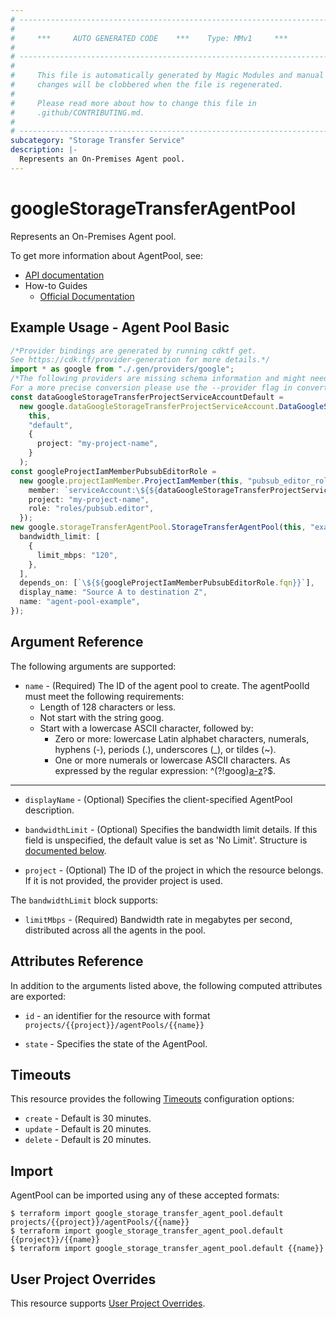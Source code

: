```yaml
---
# ----------------------------------------------------------------------------
#
#     ***     AUTO GENERATED CODE    ***    Type: MMv1     ***
#
# ----------------------------------------------------------------------------
#
#     This file is automatically generated by Magic Modules and manual
#     changes will be clobbered when the file is regenerated.
#
#     Please read more about how to change this file in
#     .github/CONTRIBUTING.md.
#
# ----------------------------------------------------------------------------
subcategory: "Storage Transfer Service"
description: |-
  Represents an On-Premises Agent pool.
---
```


# googleStorageTransferAgentPool

Represents an On-Premises Agent pool.

To get more information about AgentPool, see:

* [API documentation](https://cloud.google.com/storage-transfer/docs/reference/rest/v1/projects.agentPools)
* How-to Guides
  * [Official Documentation](https://cloud.google.com/storage-transfer/docs/on-prem-agent-pools)

## Example Usage - Agent Pool Basic

```typescript
/*Provider bindings are generated by running cdktf get.
See https://cdk.tf/provider-generation for more details.*/
import * as google from "./.gen/providers/google";
/*The following providers are missing schema information and might need manual adjustments to synthesize correctly: google.
For a more precise conversion please use the --provider flag in convert.*/
const dataGoogleStorageTransferProjectServiceAccountDefault =
  new google.dataGoogleStorageTransferProjectServiceAccount.DataGoogleStorageTransferProjectServiceAccount(
    this,
    "default",
    {
      project: "my-project-name",
    }
  );
const googleProjectIamMemberPubsubEditorRole =
  new google.projectIamMember.ProjectIamMember(this, "pubsub_editor_role", {
    member: `serviceAccount:\${${dataGoogleStorageTransferProjectServiceAccountDefault.email}}`,
    project: "my-project-name",
    role: "roles/pubsub.editor",
  });
new google.storageTransferAgentPool.StorageTransferAgentPool(this, "example", {
  bandwidth_limit: [
    {
      limit_mbps: "120",
    },
  ],
  depends_on: [`\${${googleProjectIamMemberPubsubEditorRole.fqn}}`],
  display_name: "Source A to destination Z",
  name: "agent-pool-example",
});

```

## Argument Reference

The following arguments are supported:

* `name` -
  (Required)
  The ID of the agent pool to create.
  The agentPoolId must meet the following requirements:
  * Length of 128 characters or less.
  * Not start with the string goog.
  * Start with a lowercase ASCII character, followed by:
    * Zero or more: lowercase Latin alphabet characters, numerals, hyphens (-), periods (.), underscores (\_), or tildes (~).
    * One or more numerals or lowercase ASCII characters.
      As expressed by the regular expression: ^(?!goog)[a-z]([a-z0-9-._~]*[a-z0-9])?$.

***

*   `displayName` -
    (Optional)
    Specifies the client-specified AgentPool description.

*   `bandwidthLimit` -
    (Optional)
    Specifies the bandwidth limit details. If this field is unspecified, the default value is set as 'No Limit'.
    Structure is [documented below](#nested_bandwidth_limit).

*   `project` - (Optional) The ID of the project in which the resource belongs.
    If it is not provided, the provider project is used.

<a name="nested_bandwidth_limit"></a>The `bandwidthLimit` block supports:

* `limitMbps` -
  (Required)
  Bandwidth rate in megabytes per second, distributed across all the agents in the pool.

## Attributes Reference

In addition to the arguments listed above, the following computed attributes are exported:

*   `id` - an identifier for the resource with format `projects/{{project}}/agentPools/{{name}}`

*   `state` -
    Specifies the state of the AgentPool.

## Timeouts

This resource provides the following
[Timeouts](https://developer.hashicorp.com/terraform/plugin/sdkv2/resources/retries-and-customizable-timeouts) configuration options:

* `create` - Default is 30 minutes.
* `update` - Default is 20 minutes.
* `delete` - Default is 20 minutes.

## Import

AgentPool can be imported using any of these accepted formats:

```console
$ terraform import google_storage_transfer_agent_pool.default projects/{{project}}/agentPools/{{name}}
$ terraform import google_storage_transfer_agent_pool.default {{project}}/{{name}}
$ terraform import google_storage_transfer_agent_pool.default {{name}}
```

## User Project Overrides

This resource supports [User Project Overrides](https://registry.terraform.io/providers/hashicorp/google/latest/docs/guides/provider_reference#user_project_override).
